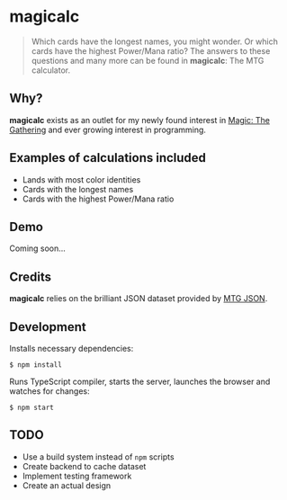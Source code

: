 # magicalc

> Which cards have the longest names, you might wonder. Or which cards have the highest Power/Mana ratio? The answers to these questions and many more can be found in __magicalc__: The MTG calculator.

## Why?
__magicalc__ exists as an outlet for my newly found interest in [Magic: The Gathering](http://magic.wizards.com/) and ever growing interest in programming.


## Examples of calculations included
- Lands with most color identities
- Cards with the longest names
- Cards with the highest Power/Mana ratio

## Demo
Coming soon...

## Credits
__magicalc__ relies on the brilliant JSON dataset provided by [MTG JSON](http://mtgjson.com/).

## Development
Installs necessary dependencies:
```
$ npm install
```

Runs TypeScript compiler, starts the server, launches the browser and watches for changes:
```
$ npm start
```

## TODO
- Use a build system instead of `npm` scripts
- Create backend to cache dataset
- Implement testing framework
- Create an actual design
